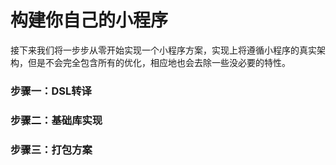 # 构建你自己的小程序

接下来我们将一步步从零开始实现一个小程序方案，实现上将遵循小程序的真实架构，但是不会完全包含所有的优化，相应地也会去除一些没必要的特性。


### 步骤一：DSL转译

### 步骤二：基础库实现

### 步骤三：打包方案
